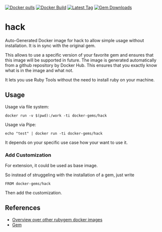 [![Docker pulls](https://img.shields.io/docker/pulls/rubygem/hack.svg)](https://hub.docker.com/r/rubygem/hack/)
[![Docker Build](https://img.shields.io/docker/automated/rubygem/hack.svg)](https://hub.docker.com/r/rubygem/hack/)
[![Latest Tag](https://img.shields.io/github/tag/docker-rubygem/hack.svg)](https://hub.docker.com/r/rubygem/hack/)
[![Gem Downloads](https://img.shields.io/gem/dt/hack.svg)](https://rubygems.org/gems/hack/)
# hack

Auto-Generated Docker image for hack to allow simple usage without installation.
It is in sync with the original gem.

This allows to use a specific version of your favorite gem and ensures that this image will be supported in future.
The image is generated automatically from a github repository by Docker Hub.
This ensures that you exactly know what is in the image and what not.

It lets you use Ruby Tools without the need to install ruby on your machine.

## Usage

Usage via file system:

`docker run -v $(pwd):/work -ti docker-gems/hack`

Usage via Pipe:

`echo "test" | docker run -ti docker-gems/hack`

It depends on your specific use case how your want to use it.

### Add Customization

For extension, it could be used as base image.

So instead of struggeling with the installation of a gem, just write

`FROM docker-gems/hack`

Then add the customization.

## References

 - [Overview over other rubygem docker images](https://github.com/thinkbot/docker-rubygem)
 - [Gem](https://rubygems.org/gems/hack/)
